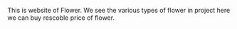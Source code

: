 This is website of Flower. We see the various types of flower in project here we can buy rescoble price of flower.

